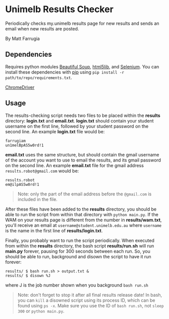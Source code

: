 # Unimelb Results Checker

Periodically checks my.unimelb results page for new results and sends an email when new results are posted.

By Matt Farrugia

## Dependencies

Requires python modules [Beautiful Soup](https://www.crummy.com/software/BeautifulSoup/), [html5lib](https://github.com/html5lib/), and [Selenium](http://docs.seleniumhq.org/). You can install these dependencies with [pip](https://pypi.python.org/pypi/pip) using `pip install -r path/to/repo/requirements.txt`.

[ChromeDriver](http://chromedriver.chromium.org/downloads)

## Usage

The results-checking script needs two files to be placed within the **results** directory: **login.txt** and **email.txt**. **login.txt** should contain your student username on the first line, followed by your student password on the second line. An example **login.txt** file would be:

```
farrugiam
un1melBpAS5w0rd!1
```

**email.txt** uses the same structure, but should contain the gmail username of the account you want to use to email the results, and its gmail password on the second line. An example **email.txt** file for the gmail address `results.robot@gmail.com` would be:

```
results.robot
em@ilpAS5w0rd!1
```

> Note: only the part of the email address before the `@gmail.com` is included in the file.

After these files have been added to the **results** directory, you should be able to run the script from within that directory with `python main.py`. If the WAM on your results page is different from the number in **results/wam.txt**, you'll receive an email at `username@student.unimelb.edu.au` where `username` is the name in the first line of **results/login.txt**.


Finally, you probably want to run the script periodically. When executed from within the **results** directory, the bash script **results/run.sh** will run **main.py** forever, pausing for 300 seconds between each run. So, you should be able to run, background and disown the script to have it run forever:

```
results/ $ bash run.sh > output.txt &
results/ $ disown %J
```
where J is the job number shown when you background `bash run.sh`

> Note: don't forget to stop it after all final results release date! In bash, you can `kill` a disowned script using its process ID, which can be found using `ps -x`. Make sure you use the ID of `bash run.sh`, not `sleep 300` or `python main.py`.
